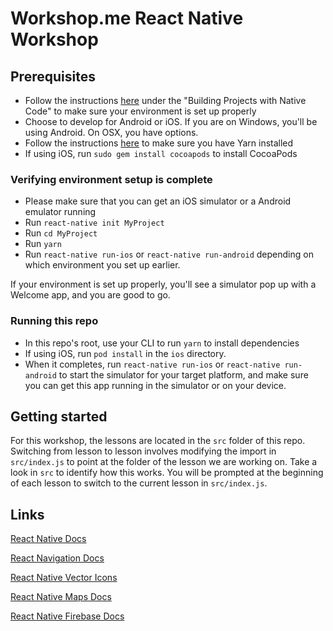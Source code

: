 # Workshop.me React Native Workshop

## Prerequisites

* Follow the instructions [here](https://facebook.github.io/react-native/docs/getting-started.html) under the "Building Projects with Native Code" to make sure your environment is set up properly
* Choose to develop for Android or iOS. If you are on Windows, you'll be using Android. On OSX, you have options.
* Follow the instructions [here](https://yarnpkg.com/en/docs/install#mac-stable) to make sure you have Yarn installed
* If using iOS, run `sudo gem install cocoapods` to install CocoaPods

### Verifying environment setup is complete

* Please make sure that you can get an iOS simulator or a Android emulator running
* Run `react-native init MyProject`
* Run `cd MyProject`
* Run `yarn`
* Run `react-native run-ios` or `react-native run-android` depending on which environment you set up earlier.

If your environment is set up properly, you'll see a simulator pop up with a Welcome app, and you are good to go.

### Running this repo

* In this repo's root, use your CLI to run `yarn` to install dependencies
* If using iOS, run `pod install` in the `ios` directory.
* When it completes, run `react-native run-ios` or `react-native run-android` to start the simulator for your target platform, and make sure you can get this app running in the simulator or on your device.

## Getting started

For this workshop, the lessons are located in the `src` folder of this repo. Switching from lesson to lesson involves modifying the import in `src/index.js` to point at the folder of the lesson we are working on. Take a look in `src` to identify how this works. You will be prompted at the beginning of each lesson to switch to the current lesson in `src/index.js`.

## Links

[React Native Docs](https://facebook.github.io/react-native/)

[React Navigation Docs](https://reactnavigation.org/)

[React Native Vector Icons](https://oblador.github.io/react-native-vector-icons/)

[React Native Maps Docs](https://github.com/react-community/react-native-maps)

[React Native Firebase Docs](https://github.com/invertase/react-native-firebase)
